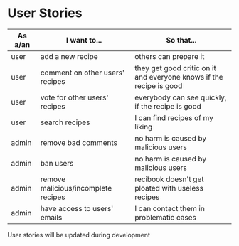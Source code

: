 # User Stories

| As a/an | I want to...                        | So that...                                                       |
| ------- | ----------------------------------- | ---------------------------------------------------------------- |
| user    | add a new recipe                    | others can prepare it                                            |
| user    | comment on other users' recipes     | they get good critic on it and everyone knows if the recipe is good |
| user    | vote for other users' recipes       | everybody can see quickly, if the recipe is good                 |
| user    | search recipes                      | I can find recipes of my liking                                  |
| admin   | remove bad comments                 | no harm is caused by malicious users                             |
| admin   | ban users                           | no harm is caused by malicious users                             |
| admin   | remove malicious/incomplete recipes | recibook doesn't get ploated with useless recipes                |
| admin   | have access to users' emails        | I can contact them in problematic cases                          |

User stories will be updated during development
